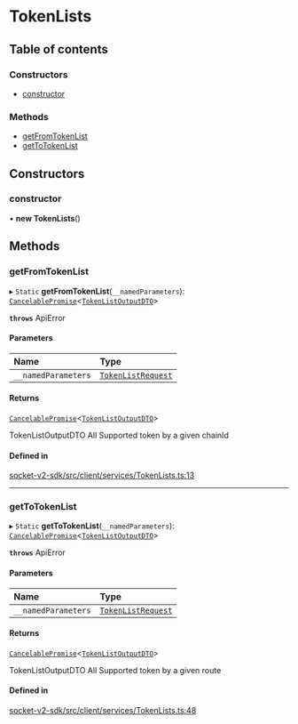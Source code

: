 # TokenLists

## Table of contents

### Constructors

- [constructor](TokenLists.md#constructor)

### Methods

- [getFromTokenList](TokenLists.md#getfromtokenlist)
- [getToTokenList](TokenLists.md#gettotokenlist)

## Constructors

### constructor

• **new TokenLists**()

## Methods

### getFromTokenList

▸ `Static` **getFromTokenList**(`__namedParameters`): [`CancelablePromise`](../client/CancelablePromise.md)<[`TokenListOutputDTO`](../types.md#tokenlistoutputdto)\>

**`throws`** ApiError

#### Parameters

| Name                | Type                                                    |
| :------------------ | :------------------------------------------------------ |
| `__namedParameters` | [`TokenListRequest`](../interfaces/TokenListRequest.md) |

#### Returns

[`CancelablePromise`](../client/CancelablePromise.md)<[`TokenListOutputDTO`](../types.md#tokenlistoutputdto)\>

TokenListOutputDTO All Supported token by a given chainId

#### Defined in

[socket-v2-sdk/src/client/services/TokenLists.ts:13](https://github.com/rugamoto/socket-v2-sdk/blob/91d9fe3/src/client/services/TokenLists.ts#L13)

---

### getToTokenList

▸ `Static` **getToTokenList**(`__namedParameters`): [`CancelablePromise`](../client/CancelablePromise.md)<[`TokenListOutputDTO`](../types.md#tokenlistoutputdto)\>

**`throws`** ApiError

#### Parameters

| Name                | Type                                                    |
| :------------------ | :------------------------------------------------------ |
| `__namedParameters` | [`TokenListRequest`](../interfaces/TokenListRequest.md) |

#### Returns

[`CancelablePromise`](../client/CancelablePromise.md)<[`TokenListOutputDTO`](../types.md#tokenlistoutputdto)\>

TokenListOutputDTO All Supported token by a given route

#### Defined in

[socket-v2-sdk/src/client/services/TokenLists.ts:48](https://github.com/rugamoto/socket-v2-sdk/blob/91d9fe3/src/client/services/TokenLists.ts#L48)
